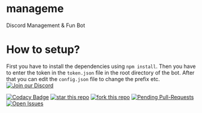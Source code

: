 # manageme
Discord Management & Fun Bot

# How to setup?
First you have to install the dependencies using `npm install`.
Then you have to enter the token in the `token.json` file in the root directory of the bot.
After that you can edit the `config.json` file to change the prefix etc.
 [![Join our Discord](https://discordapp.com/api/guilds/449982492511043625/embed.png?style=banner4)](https://discordapp.com/invite/CheqYwR)

[![Codacy Badge](https://api.codacy.com/project/badge/Grade/5adbbb658e0b4f31a8a308041f96b725)](https://www.codacy.com/app/OfficialCRUGG/manageme?utm_source=github.com&amp;utm_medium=referral&amp;utm_content=OfficialCRUGG/manageme&amp;utm_campaign=Badge_Grade)
[![star this repo](http://githubbadges.com/star.svg?user=mm-discord&repo=manageme&style=flat)](https://github.com/mm-discord/manageme)
[![fork this repo](http://githubbadges.com/fork.svg?user=mm-discord&repo=manageme&style=flat)](https://github.com/mm-discord/manageme/fork)
[![Pending Pull-Requests](http://githubbadges.herokuapp.com/mm-discord/manageme/pulls.svg?style=flat)](https://github.com/mm-discord/manageme/pulls)
[![Open Issues](http://githubbadges.herokuapp.com/mm-discord/badges/issues.svg?style=flat)](https://github.com/mm-discord/manageme/issues)
